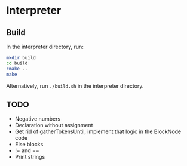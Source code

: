 # Interpreter

## Build


In the interpreter directory, run:

```bash
mkdir build
cd build
cmake ..
make
```

Alternatively, run `./build.sh` in the interpreter directory.

## TODO

* Negative numbers
* Declaration without assignment
* Get rid of gatherTokensUntil, implement that logic in the BlockNode code
* Else blocks
* != and ==
* Print strings